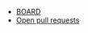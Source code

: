 - [BOARD](https://github.com/orgs/itpplasma/projects/10)
- [Open pull requests](https://github.com/pulls?q=is%3Aopen+is%3Apr+archived%3Afalse+user%3Aitpplasma+)
